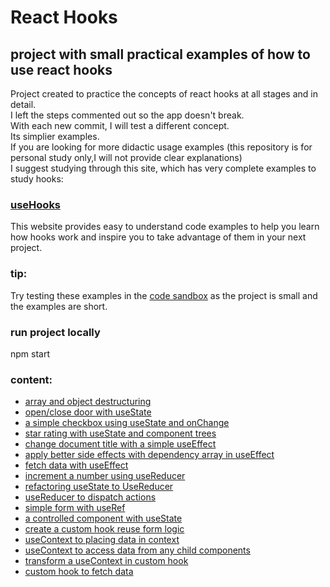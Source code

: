 # React Hooks
## project with small practical examples of how to use react hooks

Project created to practice the concepts of react hooks at all stages and in detail.<br/>
I left the steps commented out so the app doesn't break.<br/>
With each new commit, I will test a different concept.<br/>
Its simplier examples.<br/>
If you are looking for more didactic usage examples (this repository is for personal study only,I will not provide clear explanations)<br/>
I suggest studying through this site, which has very complete examples to study hooks:<br/>

### [useHooks](https://usehooks.com/)

This website provides easy to understand code examples to help you learn how hooks work and inspire you to take advantage of them in your next project.

### tip:
Try testing these examples in the [code sandbox](https://codesandbox.io/s/new?utm_source=dotnew) as the project is small and the examples are short.

### run project locally
npm start

### content:

- [array and object destructuring](https://github.com/Jeefelix/ReactHooks/commit/94e5c1bdaa197fd2092499f882052ed430691226)
- [open/close door with useState](https://github.com/Jeefelix/ReactHooks/commit/7e0a209625387a731d05a5f53b68abcb9cf24a73)
- [a simple checkbox using useState and onChange](https://github.com/Jeefelix/ReactHooks/commit/d39b1f42fede20f391639797877ff75774cdbea0)
- [star rating with useState and component trees](https://github.com/Jeefelix/ReactHooks/commit/8071bf5c139774df2b0655b0820bd85b59c5186e)
- [change document title with a simple useEffect](https://github.com/Jeefelix/ReactHooks/commit/a6a5bcdfcacef2b0c8cfcd556691e854ceba0ef2)
- [apply better side effects with dependency array in useEffect](https://github.com/Jeefelix/ReactHooks/commit/8a89b865a4a1803bf7cd031d550b7c7bfd8c0b9e)
- [fetch data with useEffect](https://github.com/Jeefelix/ReactHooks/commit/f95cea33ada09ac0bc66baac6ff34a7bc6b233b9)
- [increment a number using useReducer](https://github.com/Jeefelix/ReactHooks/commit/edc59825975ed5df96756da2990e2585ddc4cacd)
- [refactoring useState to UseReducer](https://github.com/Jeefelix/ReactHooks/commit/c2bb644cf1c81f723dd709a411ca40d6380f0d6e)
- [useReducer to dispatch actions](https://github.com/Jeefelix/ReactHooks/commit/88157e0e30b4e88ff2212c69c5a445ad13d59686)
- [simple form with useRef](https://github.com/Jeefelix/ReactHooks/commit/eafd81baf82f0051bcda924ba9f716277fbd960e)
- [a controlled component with useState](https://github.com/Jeefelix/ReactHooks/commit/103f5b811ec987bd8ba9377fecaef92349f61b28)
- [create a custom hook reuse form logic](https://github.com/Jeefelix/ReactHooks/commit/29fe9caf4f6447c3e9d8493f87b06a05f84495c9)
- [useContext to placing data in context](https://github.com/Jeefelix/ReactHooks/commit/10de4e87c7e992a595fc11b137132adb81328d71)
- [useContext to access data from any child components](https://github.com/Jeefelix/ReactHooks/commit/75a9b2cf482a16491e452b290503bdaa33dfd6d2)
- [transform a useContext in custom hook](https://github.com/Jeefelix/ReactHooks/commit/61346246f4ee31f657ae14ed0882659edd96d4c3)
- [custom hook to fetch data](https://github.com/Jeefelix/ReactHooks/commit/5ea702e279bedf05e136a1cb9a180d4b7d38b643)
